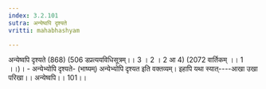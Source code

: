 ```yaml
---
index: 3.2.101
sutra: अन्येष्वपि दृश्यते
vritti: mahabhashyam

---
```

 अन्येष्वपि दृश्यते (868) (506 डप्रत्ययविधिसूत्रम्।। 3 । 2 । 2 आ 4) (2072 वार्तिकम् ।। 1 ।।)। - अन्येभ्योपि दृश्यते- (भाष्यम्) अन्येभ्योपि दृश्यत इति वक्तव्यम्। इहापि यथा स्यात्----आखा उखा परिखा।। अन्येष्वपि।। 101।। 